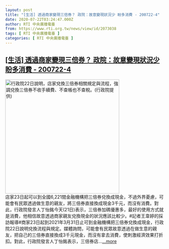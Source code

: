 ```yaml
---
layout: post
title: "[生活] 透過商家變現三倍券？ 政院：故意變現狀況少 盼多消費 - 200722-4"
date: 2020-07-22T03:24:47.000Z
author: RTI 中央廣播電臺
from: https://www.rti.org.tw/news/view/id/2073038
tags: [ RTI 中央廣播電臺 ]
categories: [ RTI 中央廣播電臺 ]
---
```

<!--1595388287000-->
[[生活] 透過商家變現三倍券？ 政院：故意變現狀況少 盼多消費 - 200722-4](https://www.rti.org.tw/news/view/id/2073038)
------

<div>
<img src="https://static.rti.org.tw/assets/thumbnails/2020/07/22/4578c530a4a007b7e92515b90db4abc1.jpg" width="360" alt="行政院22日說明，店家兌換三倍券相關規定與流程，強調兌換三倍券不收手續費、不查帳也不查稅。(行政院提供)" title="行政院22日說明，店家兌換三倍券相關規定與流程，強調兌換三倍券不收手續費、不查帳也不查稅。(行政院提供)"><br>店家23日起可以到全國6,221間金融機構把三倍券兌換成現金，不過外界憂慮，可能會有民眾透過做生意的親友，將三倍券直接換成現金3千元，而沒有消費。對此，行政院發言人丁怡銘今天(21日)表示，三倍券加碼優惠多，最好的使用方式就是消費，他相信故意透過商家親友兌換現金的狀況應該比較少。#記者王韋婷的採訪報導#商家23日起到2021年3月31日止可到金融機構把三倍券兌換成現金，行政院22日說明兌換流程與規定。媒體詢問，可能會有民眾故意透過在做生意的親友，把自己的三倍券直接換成3千元現金，而沒有拿去消費，使刺激經濟效果打折扣。對此，行政院發言人丁怡銘表示，三倍券店...<a target="_blank" href="https://www.rti.org.tw/news/view/id/2073038">...more</a>
</div>
